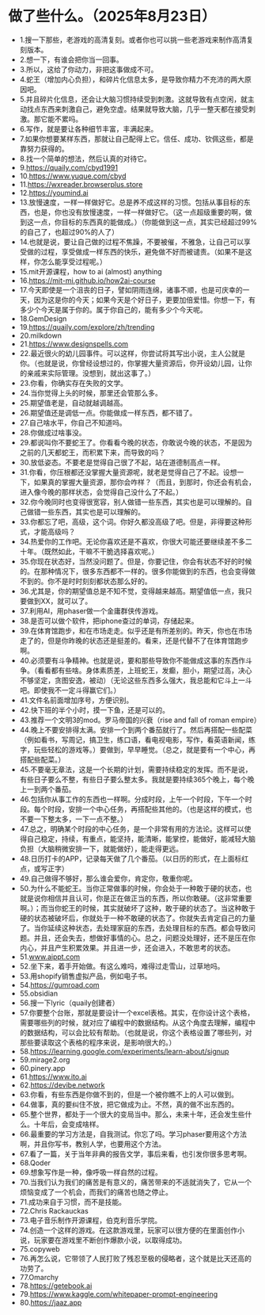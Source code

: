 # 做了些什么。（2025年8月23日） 

- 1.搜一下那些，老游戏的高清复刻。或者你也可以挑一些老游戏来制作高清复刻版本。
- 2.想一下，有谁会把你当一回事。
- 3.所以，这给了你动力，非把这事做成不可。
- 4.蛇王（增加内心负担），和碎片化信息太多，是导致你精力不充沛的两大原因吧。
- 5.并且碎片化信息，还会让大脑习惯持续受到刺激。这就导致有点空闲，就主动找点东西来刺激自己，避免空虚。结果就导致大脑，几乎一整天都在接受刺激。那它能不累吗。
- 6.写作，就是要让各种细节丰富，丰满起来。
- 7.如果你想要某样东西，那就让自己配得上它。信任、成功、钦佩这些，都是靠努力获得的。
- 8.找一个简单的想法，然后认真的对待它。
- 9.https://quaily.com/cbyd1991
- 10.https://www.yuque.com/cbyd
- 11.https://wxreader.browserplus.store
- 12.https://youmind.ai
- 13.放慢速度，一样一样做好它。总是养不成这样的习惯。包括从事目标的东西，也是，你也没有放慢速度，一样一样做好它。（这一点超级重要的啊，做到这一点，你目标的东西真的能做成。）（你能做到这一点，其实已经超过99%的自己了，也超过90%的人了）
- 14.也就是说，要让自己做的过程不焦躁，不要被催，不雅急，让自己可以享受做的过程，享受做成一样东西的快乐，避免做不好而被谴责。（如果不是这样，你怎么能享受过程呢。）
- 15.mit开源课程，how to ai (almost) anything
- 16.https://mit-mi.github.io/how2ai-course
- 17.今天即使是一个沮丧的日子，譬如阴雨连绵，诸事不顺，也是可庆幸的一天，因为这是你的今天；如果今天是个好日子，更要加倍爱惜。你想一下，有多少个今天是属于你的。属于你自己的，能有多少个今天呢。
- 18.GemDesign
- 19.https://quaily.com/explore/zh/trending
- 20.milkdown
- 21.https://www.designspells.com
- 22.最近很火的幼儿园事件。可以这样，你尝试将其写出小说，主人公就是你。（也就是说，你曾经设想过的，你掌握大量资源后，你开设幼儿园，让你的亲戚来实际管理。没想到，就出这事了。）
- 23.你看，你确实存在失败的文学。
- 24.当你觉得上头的时候，那里还会管那么多。
- 25.期望值老是，自动就越调越高。
- 26.期望值还是调低一点。你能做成一样东西，都不错了。
- 27.自己啥水平，你自己不知道吗。
- 28.你做成过啥事没。
- 29.都说叫你不要蛇王了。你看看今晚的状态，你敢说今晚的状态，不是因为之前的几天都蛇王，而积累下来，而导致的吗？
- 30.放低姿态。不要老是觉得自己很了不起，站在道德制高点一样。
- 31.你看，你压根都还没掌握大量资源呢，就老是觉得自己了不起。设想一下，如果真的掌握大量资源，那你会咋样？（而且，到那时，你还会有机会，进入像今晚的那样状态，会觉得自己没什么了不起。）
- 32.你今晚同时也变得很宽容，别人做错一些东西，其实也是可以理解的。自己做错一些东西，其实也是可以理解的。
- 33.你都忘了吧，高级，这个词。你好久都没高级了吧。但是，非得要这种形式，才能高级吗？
- 34.热爱你的工作吧。无论你喜欢还是不喜欢，你很大可能还要继续差不多二十年。（既然如此，干嘛不干脆选择喜欢呢。）
- 35.你现在状态好，当然没问题了。但是，你要记住，你会有状态不好的时候的。在那种情况下，很多东西都不一样的。很多你能做到的东西，也会变得做不到的。你不是时时刻刻都状态那么好的。
- 36.尤其是，你的期望值总是不知不觉，变得越来越高。期望值低一点，我只要做到XX，就可以了。
- 37.利用AI，用phaser做一个金庸群侠传游戏。
- 38.是否可以做个软件，把iphone查过的单词，存储起来。
- 39.在体育馆跑步，和在市场走走。似乎还是有所差别的。昨天，你也在市场走了的，但是你昨晚的状态还是挺差的。看来，还是代替不了在体育馆跑步啊。
- 40.必须要有斗争精神。也就是说，要和那些导致你不能做成这事的东西作斗争。（看看都有些啥。身体素质差，上班蛇王，发癫，胆小，期望过高，决心不够坚定，贪图安逸，被动）（无论这些东西多么强大，我总能和它斗上一斗吧。即使我不一定斗得赢它们。）
- 41.文件名前面增加序号，方便识别。
- 42.快下班的半个小时，摸一下鱼，还是可以的。
- 43.推荐一个文明3的mod。罗马帝国的兴衰（rise and fall of roman empire）
- 44.晚上不要安排得太满。安排一个到两个番茄就行了。然后再搭配一些配菜（例如看书，写周记，搞卫生，练口语，看电视电影，写作，看英语新闻，练字，玩些轻松的游戏等。）要做到，早早睡觉。（总之，就是要有一个中心，再搭配些配菜。）
- 45.不要毫无章法，这是一个长期的计划，需要持续稳定的发挥。而不是说，有些日子要么不整，有些日子要么整太多。我就是要持续365个晚上，每个晚上一到两个番茄。
- 46.包括你从事工作的东西也一样啊。分成时段，上午一个时段，下午一个时段。每个时段，安排一个中心任务，再搭配些其他的。（也是这样的模式，也不要一下整太多，一下一点不整。）
- 47.总之，明确某个时段的中心任务，是一个非常有用的方法论。这样可以使得自己稳定，持续，有重点，能坚持，能清晰，能掌控，能做好，能减轻大脑负担（大脑稍微安排一下，就能做好），能走得更远。
- 48.日历打卡的APP，记录每天做了几个番茄。（以日历的形式，在上面标红点，或写正字）
- 49.自己做得不够好，那么谁会爱你，肯定你，敬重你呢。
- 50.为什么不能蛇王。当你正常做事的时候，你会处于一种敢于硬的状态，也就是说你相信并且认可，你是正在做正当的东西，所以你敢硬。（这非常重要啊。）；而当你蛇王的时候，其实就破坏了这种，敢于硬的状态了。当这种敢于硬的状态被破坏后，你就处于一种不敢硬的状态了。你就失去肯定自己的力量了。当你延续这种状态，去处理家庭的东西，去处理目标的东西。都会导致问题。并且，还会失去，想做好事情的心。总之，问题没处理好，还不是压在你内心，并且产生积累效果。并且进一步，还会进入，不敢思考的状态。
- 51.www.aippt.com
- 52.坐下来，着手开始做。有这么难吗，难得过走雪山，过草地吗。
- 53.用shopify销售虚拟产品，例如电子书。
- 54.https://gumroad.com
- 55.obsidian
- 56.搜一下lyric（quaily创建者）
- 57.你要整个台账，那就是要设计一个excel表格。其实，在你设计这个表格，需要哪些列的时候，就对应了编程中的数据结构。从这个角度去理解，编程中的数据结构，可以会比较有帮助。（也就是说，你这个表格设置了哪些列，对那些要读取这个表格的程序来说，是影响很大的。）
- 58.https://learning.google.com/experiments/learn-about/signup
- 59.mirage2.org
- 60.pinery.app
- 61.https://www.ito.ai
- 62.https://devibe.network
- 63.你看，有些东西是你做不到的，但是一个被你瞧不上的人可以做到。
- 64.做事，真的要纠住不放，把它做成为止。不然，真的做不出东西的。
- 65.整个世界，都处于一个很大的变局当中。那么，未来十年，还会发生些什么。十年后，会变成啥样。
- 66.最重要的学习方法是，自我测试。你忘了吗。学习phaser要用这个方法啊，并且你写书，教别人学，也要用这个方法。
- 67.看了一篇，关于当年非典的报告文学，事后来看，也引发你很多思考啊。
- 68.Qoder
- 69.想象写作是一种，像呼吸一样自然的过程。
- 70.当我们认为我们的痛苦是有意义的，痛苦带来的不适就消失了，它从一个烦恼变成了一个机会，而我们的痛苦也随之停止。
- 71.成功来自于习惯，而不是技能。
- 72.Chris Rackauckas
- 73.电子音乐制作开源课程，伯克利音乐学院。
- 74.创造一个这样的游戏。在这款游戏里，玩家可以很方便的在里面创作小说，玩家要在游戏里不断创作爆款小说，以取得成功。
- 75.copyweb
- 76.再怎么说，它带领了人民打败了残忍至极的侵略者，这个就是比天还高的功劳了。
- 77.Omarchy
- 78.https://getebook.ai
- 79.https://www.kaggle.com/whitepaper-prompt-engineering
- 80.https://jaaz.app
 
